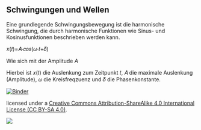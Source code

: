 ## Schwingungen und Wellen

Eine grundlegende Schwingungsbewegung ist die harmonische Schwingung, die durch harmonische Funktionen wie Sinus- und Kosinusfunktionen beschrieben werden kann.

𝑥(𝑡)=𝐴⋅𝑐𝑜𝑠(𝜔⋅𝑡+𝛿)

Wie sich mit der Amplitude $A$ 


Hierbei ist 𝑥(𝑡)
die Auslenkung zum Zeitpunkt 𝑡, 𝐴 die maximale Auslenkung (Amplitude), 𝜔 die Kreisfreqzuenz und 𝛿 die Phasenkonstante.






[![Binder](https://mybinder.org/badge_logo.svg)](https://mybinder.org/v2/gh/peterakersten/school/master)

licensed under a [Creative Commons Attribution-ShareAlike 4.0 International License (CC BY-SA 4.0)](https://creativecommons.org/licenses/by-sa/4.0/). 
    
<img align="left" src="https://licensebuttons.net/l/by-sa/3.0/88x31.png">
